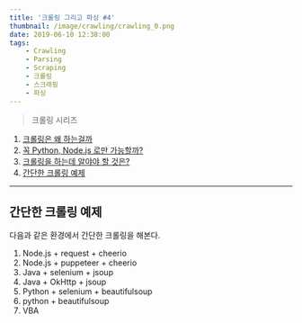 ```yaml
---
title: '크롤링 그리고 파싱 #4'
thumbnail: /image/crawling/crawling_0.png
date: 2019-06-10 12:38:00
tags:
    - Crawling
    - Parsing
    - Scraping
    - 크롤링
    - 스크래핑
    - 파싱
---
```


> 크롤링 시리즈

1. [크롤링은 왜 하는걸까](https://duswnd25.github.io/2019/05/16/Crawling/crawling-parsing-01/)
2. [꼭 Python, Node.js 로만 가능할까?](https://duswnd25.github.io/2019/05/20/Crawling/crawling-parsing-02)
3. [크롤링을 하는데 알야야 할 것은?](https://duswnd25.github.io/2019/06/04/Crawling/crawling-parsing-03)
4. [간단한 크롤링 예제](https://duswnd25.github.io/2019/06/10/Crawling/crawling-parsing-04)

---

## 간단한 크롤링 예제

다음과 같은 환경에서 간단한 크롤링을 해본다.

1. Node.js + request + cheerio
2. Node.js + puppeteer + cheerio
3. Java + selenium + jsoup
4. Java + OkHttp + jsoup
5. Python + selenium + beautifulsoup
6. python + beautifulsoup
7. VBA

<!-- more -->

